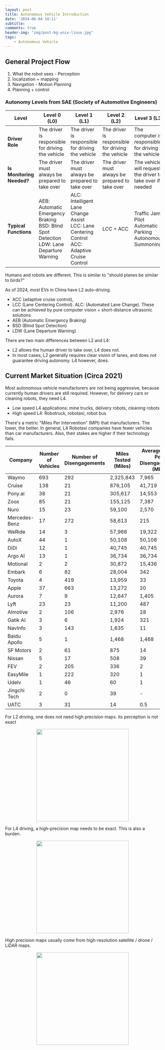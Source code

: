```yaml
---
layout: post
title: Autonomous Vehicle Introduction
date: '2024-06-04 10:11'
subtitle: 
comments: true
header-img: "img/post-bg-unix-linux.jpg"
tags:
    - Autonomous Vehicle
---
```


## General Project Flow

1. What the robot sees - Perception
2. localization + mapping
3. Navigation - Motion Planning
4. Planning + control

### Autonomy Levels from SAE (Society of Automotive Engineers)

| Level       | Level 0 (L0)       | Level 1 (L1)         | Level 2 (L2)         | Level 3 (L3)                  | Level 4 (L4)       | Level 5 (L5)            |
|-------------|--------------------|----------------------|----------------------|-------------------------------|--------------------|-------------------------|
| **Driver Role** | The driver is responsible for driving the vehicle | The driver is responsible for driving the vehicle | The driver is responsible for driving the vehicle | The computer is responsible for driving the vehicle | The computer is responsible for driving the vehicle | The computer is responsible for driving the vehicle |
| **Is Monitoring Needed?** | The driver must always be prepared to take over | The driver must always be prepared to take over | The driver must always be prepared to take over | The vehicle will request the driver to take over if needed | No need to monitor | No need to monitor |
| **Typical Functions** | AEB: Automatic Emergency Braking<br> BSD: Blind Spot Detection<br> LDW: Lane Departure Warning | ALC: Intelligent Lane Change Assist<br> LCC: Lane Centering Control<br> ACC: Adaptive Cruise Control | LCC + ACC | Traffic Jam Pilot<br> Automatic Parking<br> Autonomous Summoning | Robotaxi<br> Robotrack<br> Remove directional input and autonomous driving pedals | All-weather autonomous driving |

Humans and robots are different. This is similar to "should planes be similar to birds?"

As of 2024, most EVs in China have L2 auto-driving.

- ACC (adaptive cruise control),
- LCC (Lane Centering Control). ALC: (Automated Lane Change). These can be achieved by pure computer vision + short-distance ultrasonic solutions
- AEB (Automatic Emergency Braking)
- BSD (Blind Spot Detection)
- LDW (Lane Departure Warning)

There are two main differences between L2 and L4:

- L2 allows the human driver to take over, L4 does not.
- In most cases, L2 generally requires clear vision of lanes, and does not guarantee driving autonomy. L4 however, does.

## Current Market Situation (Circa 2021)

Most autonomous vehicle manufacturers are not being aggressive, because currently human drivers are still required. However, for delivery cars or cleaning robots, they need L4.

- Low speed L4 applications: mine trucks, delivery robots, cleaning robots
- High speed L4: Robotruck, robotaxi, robot bus

There's a metric "Miles Per Intervention" (MPI) that manufacturers. The lower, the better. In general, L4 Robotaxi companies have fewer vehicles than car manufacturers. Also, their stakes are higher if their technology fails.

| Company          | Number of Vehicles | Number of Disengagements | Miles Tested (Miles) | Average Miles Per Disengagement (MPI) |
|-------------------|--------------------|--------------------------|----------------------|---------------------------------------|
| Waymo            | 693                | 292                      | 2,325,843            | 7,965                                 |
| Cruise           | 138                | 21                       | 876,105              | 41,719                                |
| Pony.ai          | 38                 | 21                       | 305,617              | 14,553                                |
| Zoox             | 85                 | 21                       | 155,125              | 7,387                                 |
| Nuro             | 15                 | 23                       | 59,100               | 2,570                                 |
| Mercedes-Benz    | 17                 | 272                      | 58,613               | 215                                   |
| WeRide           | 14                 | 3                        | 57,966               | 19,322                                |
| AutoX            | 44                 | 1                        | 50,108               | 50,108                                |
| DiDi             | 12                 | 1                        | 40,745               | 40,745                                |
| Argo AI          | 13                 | 1                        | 36,734               | 36,734                                |
| Motional         | 2                  | 2                        | 30,872               | 15,436                                |
| Embark           | 6                  | 82                       | 28,004               | 342                                   |
| Toyota           | 4                  | 419                      | 13,959               | 33                                    |
| Apple            | 37                 | 663                      | 13,272               | 20                                    |
| Aurora           | 7                  | 9                        | 12,647               | 1,405                                 |
| Lyft             | 23                 | 23                       | 11,200               | 487                                   |
| Almotive         | 2                  | 106                      | 2,976                | 28                                    |
| Gatik AI         | 3                  | 6                        | 1,924                | 321                                   |
| NavInfo          | 3                  | 143                      | 1,635                | 11                                    |
| Baidu Apollo     | 5                  | 1                        | 1,468                | 1,468                                 |
| SF Motors        | 2                  | 61                       | 875                  | 14                                    |
| Nissan           | 5                  | 17                       | 508                  | 39                                    |
| FEV              | 2                  | 205                      | 336                  | 2                                     |
| EasyMile         | 1                  | 222                      | 320                  | 1                                     |
| Udelv            | 1                  | 46                       | 60                   | 1                                     |
| Jingchi Tech     | 2                  | 0                        | 39                   | -                                     |
| UATC             | 3                  | 31                       | 14                   | 0.5                                   |

For L2 driving, one does not need high precision maps. its perception is not exact

<div style="text-align: center;">
    <p align="center">
       <figure>
            <img src="https://github.com/user-attachments/assets/3c843171-1e66-4f6d-aee2-87abef12d502" height="300" alt=""/>
       </figure>
    </p>
</div>

For L4 driving, a high-precision map needs to be exact. This is also a burden.

<div style="text-align: center;">
    <p align="center">
       <figure>
            <img src="https://github.com/user-attachments/assets/930d6e55-6e7e-43c2-afe3-dea9f35fd79b" height="300" alt=""/>
       </figure>
    </p>
</div>

High precision maps usually come from high-resolution satellite / drone / LiDAR maps.

<div style="text-align: center;">
    <p align="center">
       <figure>
            <img src="https://github.com/user-attachments/assets/c1b4e535-ebd5-44fb-9c60-35f62bcef7a8" height="300" alt=""/>
       </figure>
    </p>
</div>
